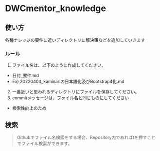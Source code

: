 # DWCmentor_knowledge

## 使い方
各種ナレッジの要件に近いディレクトリに解決策などを追加していきます

### ルール
1. ファイル名は、以下のように作成してください。
- 日付_要件.md
- Ex) 20220404_kaminariの日本語化及びBootstrap4化.md
2. 一番近いと思われるディレクトリにファイルを保存してください。
3. commitメッセージは、ファイル名と同じものにしてください
- 検索性向上のため

## 検索
> Githubでファイル名検索をする場合、Repository内であればtを押すことでファイル検索ができます。
